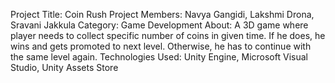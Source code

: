 Project Title: Coin Rush
Project Members: Navya Gangidi, Lakshmi Drona, Sravani Jakkula
Category: Game Development
About: A 3D game where player needs to collect specific number of coins in given time.
       If he does, he wins and gets promoted to next level. Otherwise, he has to continue with the same level again.
Technologies Used: Unity Engine, Microsoft Visual Studio, Unity Assets Store